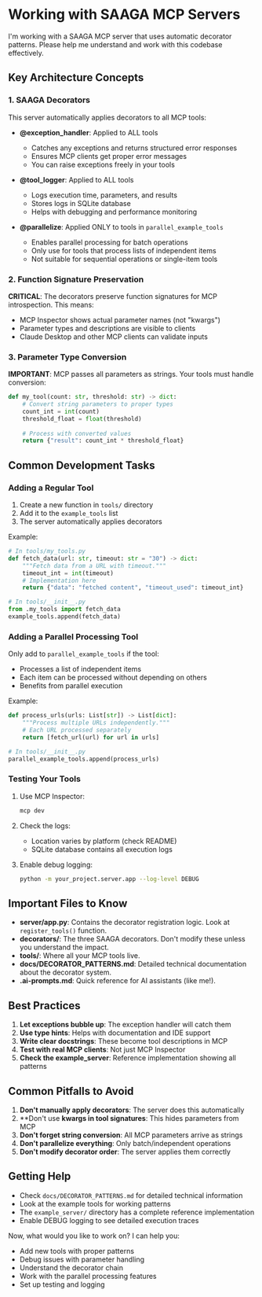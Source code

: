 # Working with SAAGA MCP Servers

I'm working with a SAAGA MCP server that uses automatic decorator patterns. Please help me understand and work with this codebase effectively.

## Key Architecture Concepts

### 1. SAAGA Decorators

This server automatically applies decorators to all MCP tools:

- **@exception_handler**: Applied to ALL tools
  - Catches any exceptions and returns structured error responses
  - Ensures MCP clients get proper error messages
  - You can raise exceptions freely in your tools

- **@tool_logger**: Applied to ALL tools
  - Logs execution time, parameters, and results
  - Stores logs in SQLite database
  - Helps with debugging and performance monitoring

- **@parallelize**: Applied ONLY to tools in `parallel_example_tools`
  - Enables parallel processing for batch operations
  - Only use for tools that process lists of independent items
  - Not suitable for sequential operations or single-item tools

### 2. Function Signature Preservation

**CRITICAL**: The decorators preserve function signatures for MCP introspection. This means:
- MCP Inspector shows actual parameter names (not "kwargs")
- Parameter types and descriptions are visible to clients
- Claude Desktop and other MCP clients can validate inputs

### 3. Parameter Type Conversion

**IMPORTANT**: MCP passes all parameters as strings. Your tools must handle conversion:

```python
def my_tool(count: str, threshold: str) -> dict:
    # Convert string parameters to proper types
    count_int = int(count)
    threshold_float = float(threshold)
    
    # Process with converted values
    return {"result": count_int * threshold_float}
```

## Common Development Tasks

### Adding a Regular Tool

1. Create a new function in `tools/` directory
2. Add it to the `example_tools` list
3. The server automatically applies decorators

Example:
```python
# In tools/my_tools.py
def fetch_data(url: str, timeout: str = "30") -> dict:
    """Fetch data from a URL with timeout."""
    timeout_int = int(timeout)
    # Implementation here
    return {"data": "fetched content", "timeout_used": timeout_int}

# In tools/__init__.py
from .my_tools import fetch_data
example_tools.append(fetch_data)
```

### Adding a Parallel Processing Tool

Only add to `parallel_example_tools` if the tool:
- Processes a list of independent items
- Each item can be processed without depending on others
- Benefits from parallel execution

Example:
```python
def process_urls(urls: List[str]) -> List[dict]:
    """Process multiple URLs independently."""
    # Each URL processed separately
    return [fetch_url(url) for url in urls]

# In tools/__init__.py
parallel_example_tools.append(process_urls)
```

### Testing Your Tools

1. Use MCP Inspector:
   ```bash
   mcp dev
   ```

2. Check the logs:
   - Location varies by platform (check README)
   - SQLite database contains all execution logs

3. Enable debug logging:
   ```bash
   python -m your_project.server.app --log-level DEBUG
   ```

## Important Files to Know

- **server/app.py**: Contains the decorator registration logic. Look at `register_tools()` function.
- **decorators/**: The three SAAGA decorators. Don't modify these unless you understand the impact.
- **tools/**: Where all your MCP tools live.
- **docs/DECORATOR_PATTERNS.md**: Detailed technical documentation about the decorator system.
- **.ai-prompts.md**: Quick reference for AI assistants (like me!).

## Best Practices

1. **Let exceptions bubble up**: The exception handler will catch them
2. **Use type hints**: Helps with documentation and IDE support
3. **Write clear docstrings**: These become tool descriptions in MCP
4. **Test with real MCP clients**: Not just MCP Inspector
5. **Check the example_server**: Reference implementation showing all patterns

## Common Pitfalls to Avoid

1. **Don't manually apply decorators**: The server does this automatically
2. **Don't use **kwargs in tool signatures**: This hides parameters from MCP
3. **Don't forget string conversion**: All MCP parameters arrive as strings
4. **Don't parallelize everything**: Only batch/independent operations
5. **Don't modify decorator order**: The server applies them correctly

## Getting Help

- Check `docs/DECORATOR_PATTERNS.md` for detailed technical information
- Look at the example tools for working patterns
- The `example_server/` directory has a complete reference implementation
- Enable DEBUG logging to see detailed execution traces

Now, what would you like to work on? I can help you:
- Add new tools with proper patterns
- Debug issues with parameter handling
- Understand the decorator chain
- Work with the parallel processing features
- Set up testing and logging